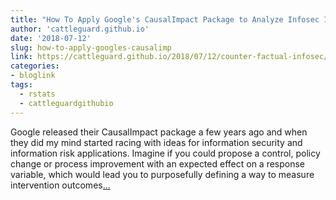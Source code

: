 ```yaml
---
title: "How To Apply Google's CausalImpact Package to Analyze Infosec Intervention"
author: 'cattleguard.github.io'
date: '2018-07-12'
slug: how-to-apply-googles-causalimp
link: https://cattleguard.github.io/2018/07/12/counter-factual-infosec/
categories:
- bloglink
tags:
  - rstats
  - cattleguardgithubio
---
```


Google released their CausalImpact package a few years ago and when they did my mind started racing with ideas for information security and information risk applications. Imagine if you could propose a control, policy change or process improvement with an expected effect on a response variable, which would lead you to purposefully defining a way to measure intervention outcomes[... <i class="fas fa-external-link-alt"></i>](https://cattleguard.github.io/2018/07/12/counter-factual-infosec/)

